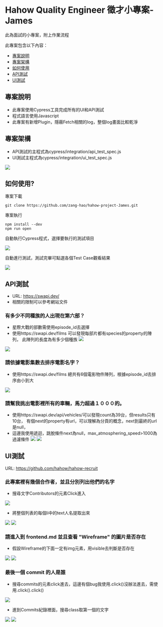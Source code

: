 # Hahow Quality Engineer 徵才小專案-James
此為面試的小專案，附上作業流程

此專案包含以下內容：
* [專案說明](#專案說明)
* [專案架構](#專案架構)
* [如何使用](#如何使用)
* [API測試](#API測試)
* [UI測試](#UI測試)

## 專案說明

* 此專案使用Cypress工具完成所有的UI和API測試
* 程式語言使用Javascript
* 此專案有新增Plugin，隱蔽Fetch相關的log，整個log畫面比較乾淨

## 專案架構

* API測試的主程式為cypress/integration/api_test_spec.js
* UI測試主程式為cypress/integration/ui_test_spec.js

![](https://i.imgur.com/mQ9vWEA.png)

## 如何使用?
專案下載
```
git clone https://github.com/zang-hao/hahow-project-James.git
```
專案執行
```
npm install --dev
npm run open
```
自動執行Cypress程式，選擇要執行的測試項目

![](https://i.imgur.com/cVH7ZM2.png)

自動進行測試，測試完畢可點選各個Test Case觀看結果

![](https://i.imgur.com/JpFVIUI.png)



## API測試
* URL: https://swapi.dev/
* 相關的限制可以參考網站文件

### 有多少不同種族的人出現在第六部？
* 星際大戰的部數需使用episode_id去選擇
* 使用https://swapi.dev/films 可以發現每部片都有species的property的陣列，
  此陣列的長度為有多少個種族
![](https://i.imgur.com/C4OG7ty.png)

![](https://i.imgur.com/dymEbpa.png)

### 請依據電影集數去排序電影名字？
* 使用https://swapi.dev/films 總共有6個電影物件陣列，根據episode_id去排序由小到大

![](https://i.imgur.com/IS76Ejd.png)

### 請幫我挑出電影裡所有的車輛，馬力超過１０００的。
* 使用https://swapi.dev/api/vehicles/可以發現count為39台，但results只有10台，
有個next的property有url，可以理解為分頁的概念，next到最終的url是null，
* 這邊我使用遞迴，跳脫條件next為null，max_atmosphering_speed>1000為過濾條件
![](https://i.imgur.com/hXp8aUJ.png)
![](https://i.imgur.com/W0ViQDD.png)

## UI測試
URL: https://github.com/hahow/hahow-recruit
### 此專案裡有幾個合作者，並且分別列出他們的名字
* 搜尋文字Contributors的元素Click進入

![](https://i.imgur.com/LBTTKQZ.png)

* 將整個列表的每個li中的text人名提取出來

![](https://i.imgur.com/qRWWa35.png)
![](https://i.imgur.com/I7A9BCF.png)

### 請進入到 frontend.md 並且查看 "Wireframe" 的圖片是否存在

* 假設Wireframe的下面一定有img元素，用visible去判斷是否存在

![](https://i.imgur.com/oLVds5L.png)
![](https://i.imgur.com/490ILDs.png)

### 最後一個 commit 的人是誰
* 搜尋commits的元素click進去，這邊有個bug我使用.click()沒辦法進去，需使用.click().click()
 
![](https://i.imgur.com/MPakktH.png)
* 進到Commits紀錄裡面，搜尋class取第一個的文字

![](https://i.imgur.com/lGqTVNw.png)
![](https://i.imgur.com/wBHgH6O.png)

